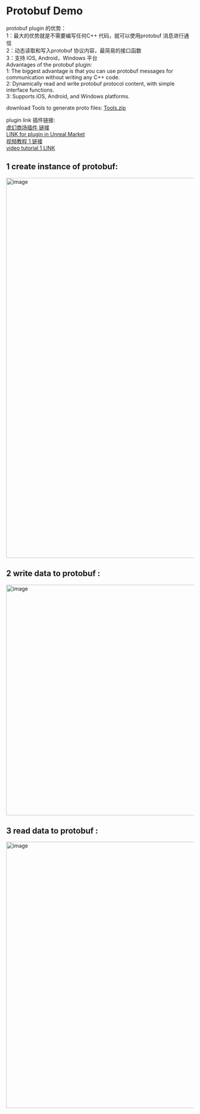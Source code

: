 # Protobuf Demo
protobuf plugin 的优势：   
1：最大的优势就是不需要编写任何C++ 代码，就可以使用protobuf 消息进行通信    
2：动态读取和写入protobuf 协议内容，最简易的接口函数    
3：支持 IOS, Android，Windows 平台    
Advantages of the protobuf plugin:    
1: The biggest advantage is that you can use protobuf messages for communication without writing any C++ code.     
2: Dynamically read and write protobuf protocol content, with simple interface functions.    
3: Supports iOS, Android, and Windows platforms.    

download Tools to generate proto files: 
[Tools.zip](https://github.com/user-attachments/files/22922885/Tools.zip)

plugin link 插件链接:    
[虚幻商场插件 链接](https://www.unrealengine.com/marketplace/zh-CN/product/primitive-draw-line-geometry)  
[LINK for plugin in Unreal Market](https://www.unrealengine.com/marketplace/zh-CN/product/primitive-draw-line-geometry)  
[视频教程 1 链接](https://www.bilibili.com/video/BV1dM411a7Q2/?share_source=copy_web&vd_source=74c5a7ee7e63695eed9e0f75ba7bbc88)  
[video tutorial 1 LINK](https://youtu.be/VzpxfjglunM)  

## 1 create instance of protobuf:     
<img width="2776" height="1022" alt="image" src="https://github.com/user-attachments/assets/f481f768-ae6e-4dbd-b22c-e7a028dac00d" />    


## 2 write data to protobuf :      
<img width="2172" height="620" alt="image" src="https://github.com/user-attachments/assets/16561d4a-57ab-47bf-82f3-288f3dc8192a" />    

## 3 read data to protobuf :      
<img width="2730" height="716" alt="image" src="https://github.com/user-attachments/assets/419c57b5-09c0-416a-b7a9-855ce18615cd" />    

